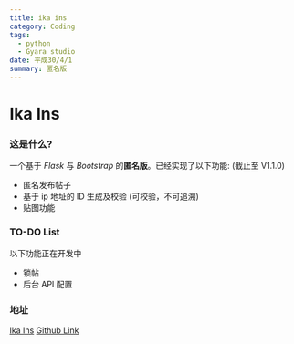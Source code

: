 ```yaml
---
title: ika ins
category: Coding
tags:
  - python
  - Gyara studio
date: 平成30/4/1
summary: 匿名版
---
```

# Ika Ins

### 这是什么?

一个基于 *Flask* 与 *Bootstrap* 的**匿名版**。已经实现了以下功能: (截止至 V1.1.0)

- 匿名发布帖子
- 基于 ip 地址的 ID 生成及校验 (可校验，不可追溯)
- 贴图功能

### TO-DO List

以下功能正在开发中

- 锁帖
- 后台 API 配置

### 地址

[Ika Ins](https://ikains.tk)
[Github Link](https://github.com/two-doges/ika)

